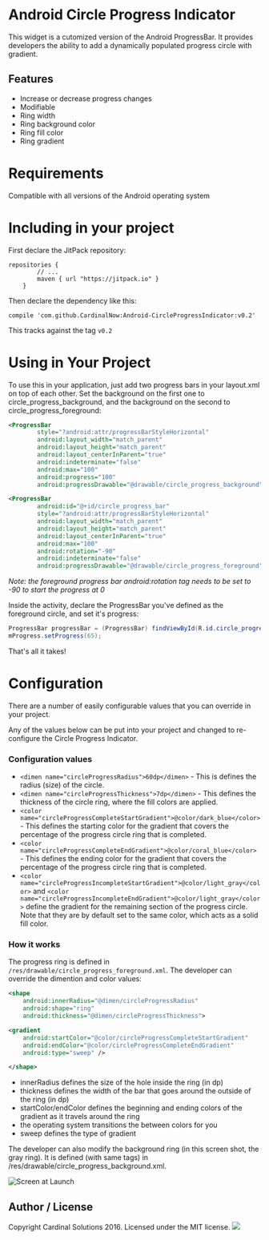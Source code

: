 # Android Circle Progress Indicator

This widget is a cutomized version of the Android ProgressBar.  It provides developers the ability to add a dynamically populated progress circle with gradient.

## Features

* Increase or decrease progress changes
* Modifiable
 * Ring width
 * Ring background color
 * Ring fill color
 * Ring gradient

# Requirements

Compatible with all versions of the Android operating system

# Including in your project
First declare the JitPack repository:
```
repositories {
        // ...
        maven { url "https://jitpack.io" }
    }
```
Then declare the dependency like this:
```
compile 'com.github.CardinalNow:Android-CircleProgressIndicator:v0.2'
```
This tracks against the tag `v0.2`

# Using in Your Project

To use this in your application, just add two progress bars in your layout.xml on top of each other.  Set the background on the first one to circle_progress_background, and the background on the second to circle_progress_foreground:

```XML
<ProgressBar
		style="?android:attr/progressBarStyleHorizontal"
		android:layout_width="match_parent"
		android:layout_height="match_parent"
		android:layout_centerInParent="true"
		android:indeterminate="false"
		android:max="100"
		android:progress="100"
		android:progressDrawable="@drawable/circle_progress_background" />

<ProgressBar
		android:id="@+id/circle_progress_bar"
		style="?android:attr/progressBarStyleHorizontal"
		android:layout_width="match_parent"
		android:layout_height="match_parent"
		android:layout_centerInParent="true"
		android:max="100"
		android:rotation="-90"
		android:indeterminate="false"
		android:progressDrawable="@drawable/circle_progress_foreground" />
```

*Note: the foreground progress bar android:rotation tag needs to be set to -90 to start the progress at 0*

Inside the activity, declare the ProgressBar you've defined as the foreground circle, and set it's progress:

```Java
ProgressBar progressBar = (ProgressBar) findViewById(R.id.circle_progress_bar);
mProgress.setProgress(65);
```

That's all it takes!

# Configuration

There are a number of easily configurable values that you can override in your project.

Any of the values below can be put into your project and changed to re-configure the Circle Progress Indicator.

### Configuration values
* `<dimen name="circleProgressRadius">60dp</dimen>` - This is defines the radius (size) of the circle.
* `<dimen name="circleProgressThickness">7dp</dimen>` - This defines the thickness of the circle ring, where the fill colors are applied.
* `<color name="circleProgressCompleteStartGradient">@color/dark_blue</color>` - This defines the starting color for the gradient that covers the percentage of the progress circle ring that is completed.
* `<color name="circleProgressCompleteEndGradient">@color/coral_blue</color>` - This defines the ending color for the gradient that covers the percentage of the progress circle ring that is completed.
* `<color name="circleProgressIncompleteStartGradient">@color/light_gray</color>` and `<color name="circleProgressIncompleteEndGradient">@color/light_gray</color>` define the gradient for the remaining section of the progress circle. Note that they are by default set to the same color, which acts as a solid fill color.

### How it works

The progress ring is defined in `/res/drawable/circle_progress_foreground.xml`.  The developer can override the dimention and color values:

```XML
<shape
	android:innerRadius="@dimen/circleProgressRadius"
	android:shape="ring"
	android:thickness="@dimen/circleProgressThickness">

<gradient
    android:startColor="@color/circleProgressCompleteStartGradient"
    android:endColor="@color/circleProgressCompleteEndGradient"
    android:type="sweep" />   

</shape>
```

* innerRadius defines the size of the hole inside the ring (in dp)
* thickness defines the width of the bar that goes around the outside of the ring (in dp)
* startColor/endColor defines the beginning and ending colors of the gradient as it travels around the ring
 * the operating system transitions the between colors for you
* sweep defines the type of gradient

The developer can also modify the background ring (in this screen shot, the gray ring).  It is defined (with same tags) in /res/drawable/circle_progress_background.xml.

![Screen at Launch](https://github.com/kingws/AndroidCirleProgressIndicator/blob/master/img/screen_shot.png)

## Author / License

Copyright Cardinal Solutions 2016. Licensed under the MIT license.
<img src="https://raw.github.com/CardinalNow/NSURLConnection-Debug/master/logo_footer.png"/>
